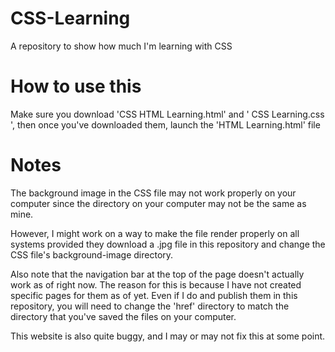 # CSS-Learning
A repository to show how much I'm learning with CSS

# How to use this
Make sure you download 'CSS HTML Learning.html' and '
CSS Learning.css ', then once you've downloaded them, launch the 'HTML Learning.html' file

# Notes
The background image in the CSS file may not work properly on your computer since the directory on your computer may not be the same as mine.

However, I might work on a way to make the file render properly on all systems provided they download a .jpg file in this repository and change the CSS file's background-image directory.

Also note that the navigation bar at the top of the page doesn't actually work as of right now. The reason for this is because I have not created specific pages for them as of yet. Even if I do and publish them in this repository, you will need to change the 'href' directory to match the directory that you've saved the files on your computer.

This website is also quite buggy, and I may or may not fix this at some point.
